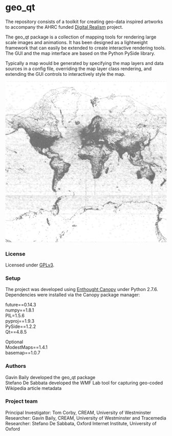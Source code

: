 # geo_qt #
The repository consists of a toolkit for creating geo-data inspired artworks to accompany the AHRC funded [Digital Realism](http://digital-realism.net) project.

The geo_qt package is a collection of mapping tools for rendering large scale images and animations. It has been designed as a lightweight framework that can easily be extended to create interactive rendering tools. The GUI and the map interface are based on the Python PySide library. 

Typically a map would be generated by specifying the map layers and data sources in a config file, overriding the map layer class rendering, and extending the GUI controls to interactively style the map. 

![English Wikipedia](./images/wiki_en_01.png)

### License ###

Licensed under [GPLv3](https://www.gnu.org/copyleft/gpl.html).

### Setup ###

The project was developed using [Enthought Canopy](https://www.enthought.com/products/canopy/) under Python 2.7.6.  
Dependencies were installed via the Canopy package manager:

future==0.14.3  
numpy==1.8.1  
PIL=1.5.6  
pyproj==1.9.3  
PySide==1.2.2  
Qt==4.8.5  

Optional  
ModestMaps==1.4.1  
basemap==1.0.7  



### Authors ###

Gavin Baily developed the geo_qt package  
Stefano De Sabbata developed the WMF Lab tool for capturing geo-coded Wikipedia article metadata

### Project team ###

Principal Investigator: Tom Corby, CREAM, University of Westminster  
Researcher: Gavin Baily, CREAM, University of Westminster and Tracemedia  
Researcher: Stefano De Sabbata, Oxford Internet Institute, University of Oxford  


